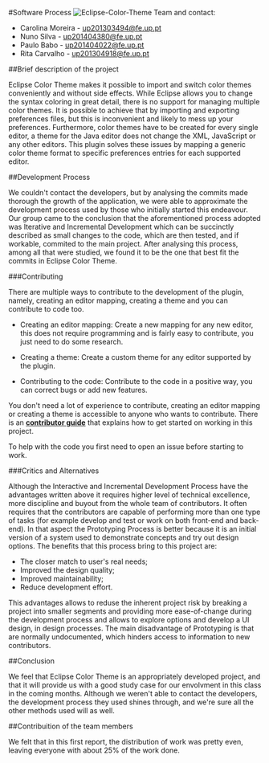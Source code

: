 #Software Process
![Eclipse-Color-Theme](http://p2.pdt-extensions.org/images/colorthemes/screenshot.png)
Team and contact:
* Carolina Moreira - up201303494@fe.up.pt
* Nuno Silva - up201404380@fe.up.pt
* Paulo Babo - up201404022@fe.up.pt
* Rita Carvalho - up201304918@fe.up.pt

##Brief description of the project

Eclipse Color Theme makes it possible to import and switch color themes conveniently and without side effects.
While Eclipse allows you to change the syntax coloring in great detail, there is no support for managing multiple color themes. 
It is possible to achieve that by importing and exporting preferences files, but this is inconvenient and likely to mess up your preferences. Furthermore, color themes have to be created for every single editor, a theme for the Java editor does not change the XML, JavaScript or any other editors. This plugin solves these issues by mapping a generic color theme format to specific preferences entries for each supported editor.

##Development Process

We couldn't contact the developers, but by analysing the commits made thorough the growth of the application, we were able to approximate the development process used by those who initially started this endeavour.
Our group came to the conclusion that the aforementioned process adopted was Iterative and Incremental Development which can be succinctly described as small changes to the code, which are then tested, and if workable, commited to the main project. 
After analysing this process, among all that were studied, we found it to be the one that best fit the commits in Eclipse Color Theme. 


###Contributing

There are multiple ways to contribute to the development of the plugin, namely, creating an editor mapping, creating a theme and you can contribute to code too.

* Creating an editor mapping:
	Create a new mapping for any new editor, this does not require programming and is fairly easy to contribute, you just need to do some research.

* Creating a theme:
	Create a custom theme for any editor supported by the plugin.
	
* Contributing to the code:
	Contribute to the code in a positive way, you can correct bugs or add new features.

You don't need a lot of experience to contribute, creating an editor mapping or creating a theme is accessible to anyone who wants to contribute. There is an [**contributor guide**](https://github.com/eclipse-color-theme/eclipse-color-theme/wiki/Contributing) that explains how to get started on working in this project.

To help with the code you first need to open an issue before starting to work.


###Critics and Alternatives

Although the Interactive and Incremental Development Process have the advantages written above it requires higher level of technical excellence, more discipline and buyout from the whole team of contributors. It often requires that the contributors are capable of performing more than one type of tasks (for example develop and test or work on both front-end and back-end).
In that aspect the Prototyping Process is better because it is an initial version of a system used to demonstrate concepts and try out design options. 
The benefits that this process bring to this project are:
* The closer match to user's real needs;
* Improved the design quality;
* Improved maintainability;
* Reduce development effort.

This advantages allows to reduse the inherent project risk by breaking a project into smaller segments and providing more ease-of-change during the development process and allows to explore options and develop a UI design, in design processes. The main disadvantage of Prototyping is that are normally undocumented, which hinders access to information to new contributors.

##Conclusion

We feel that Eclipse Color Theme is an appropriately developed project, and that it will provide us with a good study case for our envolvment in this class in the coming months. Although we weren't able to contact the developers, the development process they used shines through, and we're sure all the other methods used will as well.

##Contribuition of the team members

We felt that in this first report, the distribution of work was pretty even, leaving everyone with about 25% of the work done. 

	




